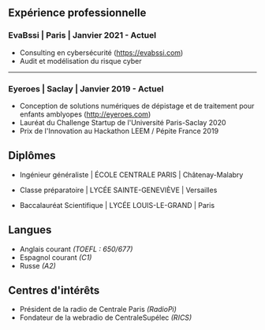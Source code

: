 ## Expérience professionnelle

### EvaBssi | Paris | Janvier 2021 - Actuel

- Consulting en cybersécurité (https://evabssi.com)
- Audit et modélisation du risque cyber

---

### Eyeroes | Saclay | Janvier 2019 - Actuel

- Conception de solutions numériques de dépistage et de traitement pour enfants amblyopes (http://eyeroes.com)
- Lauréat du Challenge Startup de l'Université Paris-Saclay 2020
- Prix de l'Innovation au Hackathon LEEM / Pépite France 2019

## Diplômes

- Ingénieur généraliste | ÉCOLE CENTRALE PARIS | Châtenay-Malabry

- Classe préparatoire | LYCÉE SAINTE-GENEVIÈVE | Versailles 

- Baccalauréat Scientifique | LYCÉE LOUIS-LE-GRAND | Paris

## Langues

- Anglais courant *(TOEFL : 650/677)*
- Espagnol courant *(C1)*
- Russe *(A2)*

## Centres d'intérêts

- Président de la radio de Centrale Paris *(RadioPi)*
- Fondateur de la webradio de CentraleSupélec *(RICS)*
